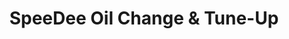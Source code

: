 ---
title: "SpeeDee Oil Change & Tune-Up"
url: /redwood-city/speedee-oil-change-and-tune-up/
shop: car repair
---